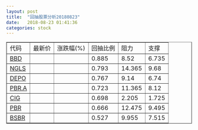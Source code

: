 ```yaml
---
layout: post
title:  "回抽股票分析20180823"
date:   2018-08-23 01:41:36
categories: stock
---
```

<script type="text/javascript">
var stockList = []
stockList.push('gb_bbd');
stockList.push('gb_ngls');
stockList.push('gb_depo');
stockList.push('gb_pbr.a');
stockList.push('gb_cig');
stockList.push('gb_pbr');
stockList.push('gb_bsbr');
</script>
<table border="1">
 <tr>
 <td>代码</td>
 <td>最新价</td>
 <td>涨跌幅(%)</td>
 <td>回抽比例</td>
 <td>阻力</td>
 <td>支撑</td>
</tr>
  <tr id="bbd">
  <td><a href="http://stock.finance.sina.com.cn/usstock/quotes/BBD.html" target="_blank">BBD</a></td><td></td><td></td><td>0.885</td><td>8.52</td><td>6.735</td></tr>
  <tr id="ngls">
  <td><a href="http://stock.finance.sina.com.cn/usstock/quotes/NGLS.html" target="_blank">NGLS</a></td><td></td><td></td><td>0.793</td><td>14.365</td><td>9.68</td></tr>
  <tr id="depo">
  <td><a href="http://stock.finance.sina.com.cn/usstock/quotes/DEPO.html" target="_blank">DEPO</a></td><td></td><td></td><td>0.767</td><td>9.14</td><td>6.74</td></tr>
  <tr id="pbr.a">
  <td><a href="http://stock.finance.sina.com.cn/usstock/quotes/PBR.A.html" target="_blank">PBR.A</a></td><td></td><td></td><td>0.723</td><td>11.365</td><td>8.12</td></tr>
  <tr id="cig">
  <td><a href="http://stock.finance.sina.com.cn/usstock/quotes/CIG.html" target="_blank">CIG</a></td><td></td><td></td><td>0.698</td><td>2.205</td><td>1.725</td></tr>
  <tr id="pbr">
  <td><a href="http://stock.finance.sina.com.cn/usstock/quotes/PBR.html" target="_blank">PBR</a></td><td></td><td></td><td>0.666</td><td>12.475</td><td>9.495</td></tr>
  <tr id="bsbr">
  <td><a href="http://stock.finance.sina.com.cn/usstock/quotes/BSBR.html" target="_blank">BSBR</a></td><td></td><td></td><td>0.527</td><td>9.955</td><td>7.515</td></tr>
</table>
